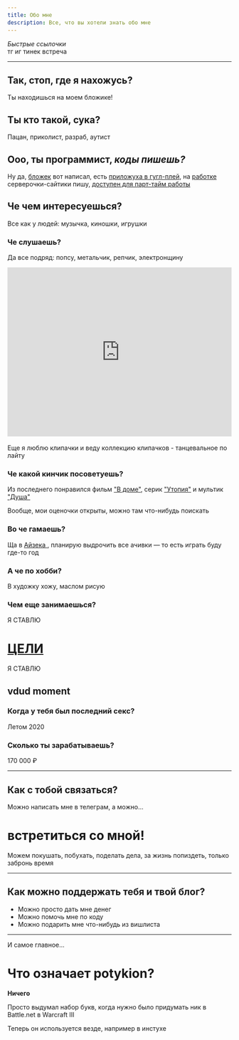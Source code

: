 ```yaml
---
title: Обо мне 
description: Все, что вы хотели знать обо мне
---
```


<div class="flex flex-col   items-center md:space-x-2 space-y-1 ">
  <i>Быстрые ссылочки</i>
  <div class="flex space-x-2 justify-between">
    <link-btn href="https://t.me/potykion">тг</link-btn>
    <link-btn href="https://www.instagram.com/potykion/">иг</link-btn>
    <link-btn href="https://www.tinkoff.ru/rm/leybovich.nikita1/8PkYa74332">тинек</link-btn>
    <link-btn href="https://calendly.com/potykion/vstrechalovo">встреча</link-btn>
  </div>
</div>

---

<div class="card white-text bg-black">

## Так, стоп, где я нахожусь?

Ты находишься на моем бложике!

<img-swiper>
  <img-block  img-class="border-2 rounded border-white" src="/images/n/blog.png" alt="Главная бложика"></img-block>
</img-swiper>

</div>


<img-bg src="/images/n/casino.jpg" alt="casino-bg" :opacity="0.2" >
<div class="flex casino">

  <div class="flex-grow">

## Ты кто такой, сука? <img-emote emote="casino"></emote>

Пацан, приколист, разраб, аутист

  </div>

  <div class="flex-initial w-32">
    <img-inline-block :show-caption="true"  src="/images/n/me2.jpg" alt="Флексить люблю"></img-inline-block>
  </div>

</div>
</img-bg>

<div class="flex flex-col md:flex-row md:space-x-4 programmer">

  <div>
    <img-inline-block src="/images/n/programmer.webp" alt="Программист? Пошел нахуй!"></img-inline-block>
  </div>

  <div >

  ## Ооо, ты программист, *коды пишешь?*

  <div class="white-text">
  
  Ну да, [бложек](https://github.com/potykion/potykion.github.io) вот написал,
  есть [приложуха в гугл-плей](https://play.google.com/store/apps/details?id=dev.palka.yaxxxta),
  на [работке](https://rbcn.mobi/) серверочки-сайтики пишу, [доступен для парт-тайм работы](/dev/cv)

  </div>

  </div>

</div>


## Че чем интересуешься?

Все как у людей: музычка, киношки, игрушки

<div class="spotify">

### Че слушаешь?

Да все подряд: попсу, метальчик, репчик, электронщину

<iframe class="py-2" src="https://open.spotify.com/embed/playlist/6ZOBCtTPzXI49MXwARyZRj" width="100%" height="380" frameBorder="0" allowtransparency="true" allow="encrypted-media"></iframe>

Еще я люблю клипачки и веду коллекцию клипачков - 
<link-btn href="https://www.youtube.com/playlist?list=PLdb8DVmvU9i5bGINNz10f-ga_bqD41O4q">танцевальное по лайту</link-btn>

</div>

<div class="kp-card">

### Че какой кинчик посоветуешь?

  <div class="kp-body">

Из последнего понравился фильм ["В доме"](https://www.kinopoisk.ru/film/596266/),
серик ["Утопия"](https://www.kinopoisk.ru/series/731962/) и мультик ["Душа"](https://www.kinopoisk.ru/film/775273/)

  <div class="flex justify-around space-x-2 h-40 md:h-80 my-4">
    <img-inline-block class="flex-1" src="/images/n/Dans-la-maison.webp" alt='Кинчик "В доме"'></img-inline-block>
    <img-inline-block class="flex-1" src="/images/n/Utopia.webp" alt='Серик "Утопия"'></img-inline-block>
    <img-inline-block class="flex-1" src="/images/n/Soul.jpg" alt='Мульт "Душа"'></img-inline-block>
  </div>

Вообще, мои <link-btn href="https://www.kinopoisk.ru/user/4445656/votes/">оценочки</link-btn> открыты, можно там
что-нибудь поискать

  </div>
</div>

<img-bg src="/images/n/steam-bg.png" alt="steam-background">
<div class="card white-text">
  
  ### Во че гамаешь?
  
  Ща в [Айзека <img-emote emote="isaac" :small="true"></emote>](https://store.steampowered.com/app/250900/The_Binding_of_Isaac_Rebirth/), 
  планирую выдрочить все ачивки — то есть играть буду где-то год
  
  <img-swiper>
    <img-block src="/images/n/isaac-progress.png" alt="Прогресс на 12.08.2021" ></img-block>
  </img-swiper>
  
</div>
</img-bg>


<img-bg src="/images/n/berew-i-risyew.png" alt="risovach-bg" :opacity="0.2">
<div class="flex justify-between card h-52 md:h-80 ">

  <div class="self-end">
  
  ### А че по хобби?
  
  В художку хожу, маслом <link-btn href="https://www.instagram.com/poty_risovach">рисую</link-btn>
  
  </div>
  
  <img-inline-block src="/images/n/risovach.jpg" alt="@poty_risovach"></img-inline-block>

</div>
</img-bg>


### Чем еще занимаешься?


<img-bg src="/images/n/aim.png" alt="aim-background">
<div class="aim">

  <div class="font-bold">Я СТАВЛЮ</div> 
  
  # [ЦЕЛИ](/n/goals2021)
  
  <div class="invisible font-bold">Я СТАВЛЮ</div> 

</div>
</img-bg>


<div class="vdud">

<h2 class="text-center italic">
  <img-emote size="big" emote="vdud" ></img-emote> vdud moment <img-emote emote="vdud" size="big" ></img-emote>
</h2>

### Когда у тебя был последний секс?

Летом 2020

### Сколько ты зарабатываешь?

170 000 ₽

</div>

---

## Как с тобой связаться?

Можно написать мне в <link-btn href="https://t.me/potykion">телеграм</link-btn>, а можно...

# встретиться со мной!

Можем покушать, побухать, поделать дела, за жизнь попиздеть,
только <link-btn href="https://calendly.com/potykion/vstrechalovo">забронь время</link-btn>


---

## Как можно поддержать тебя и твой блог?

- Можно просто <link-btn href="https://www.tinkoff.ru/rm/leybovich.nikita1/8PkYa74332">дать мне денег</link-btn>
- Можно помочь мне <link-btn href="https://github.com/potykion/potykion.github.io/issues">по коду</link-btn>
- Можно подарить мне что-нибудь из <link-btn href="/n/wishlist">вишлиста</link-btn> 

---

И самое главное...

# Что означает potykion?

**Ничего**

Просто выдумал набор букв, когда нужно было придумать ник в Battle.net в Warcraft III

Теперь он используется везде, например в <link-btn href="https://www.instagram.com/potykion/">инстухе</link-btn>



